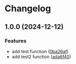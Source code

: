 # Changelog

## 1.0.0 (2024-12-12)


### Features

* add test function ([0ba26af](https://github.com/MAXLZ1/test/commit/0ba26af0d613f5d650918976bac66c43e35beebc))
* add test2 function ([ada6f40](https://github.com/MAXLZ1/test/commit/ada6f40d0ae0294bc645e310e7611bd16f8604d6))
